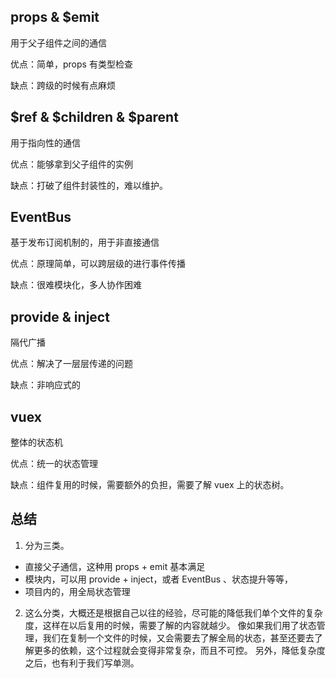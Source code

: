 ## props & $emit

用于父子组件之间的通信

优点：简单，props 有类型检查

缺点：跨级的时候有点麻烦

## $ref & $children & $parent

用于指向性的通信

优点：能够拿到父子组件的实例

缺点：打破了组件封装性的，难以维护。

## EventBus

基于发布订阅机制的，用于非直接通信

优点：原理简单，可以跨层级的进行事件传播

缺点：很难模块化，多人协作困难

## provide & inject

隔代广播

优点：解决了一层层传递的问题

缺点：非响应式的

## vuex

整体的状态机

优点：统一的状态管理

缺点：组件复用的时候，需要额外的负担，需要了解 vuex 上的状态树。

## 总结

1. 分为三类。

- 直接父子通信，这种用 props + emit 基本满足
- 模块内，可以用 provide + inject，或者 EventBus 、状态提升等等，
- 项目内的，用全局状态管理

2. 这么分类，大概还是根据自己以往的经验，尽可能的降低我们单个文件的复杂度，这样在以后复用的时候，需要了解的内容就越少。
   像如果我们用了状态管理，我们在复制一个文件的时候，又会需要去了解全局的状态，甚至还要去了解更多的依赖，这个过程就会变得非常复杂，而且不可控。
   另外，降低复杂度之后，也有利于我们写单测。

